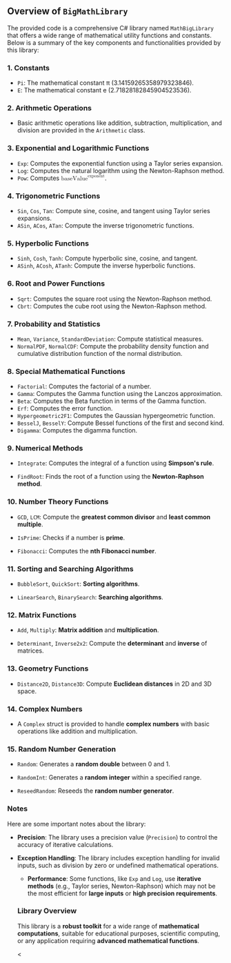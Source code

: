 
<!-- Doc 2 is in language en-US. Optimizing Doc 2 for scanning, using lists and bold where appropriate, but keeping language en-US, and adding id attributes to every HTML element: --><h2 id="kvtjez">Overview of <code id="7vh9d8u">BigMathLibrary</code></h2>
<p id="kvtjez">The provided code is a comprehensive C# library named <code id="7vh9d8u">MathBigLibrary</code> that offers a wide range of mathematical utility functions and constants. Below is a summary of the key components and functionalities provided by this library:</p>

<h3 id="vydtf2w">1. <strong id="wv5w5pa">Constants</strong></h3>
<ul id="tmadsiy">
<li id="attxwsp"><code id="rb728lu">Pi</code>: The mathematical constant π (3.14159265358979323846).</li>
<li id="k64zv6"><code id="oq4i41">E</code>: The mathematical constant e (2.71828182845904523536).</li>
</ul>

<h3 id="mk49o2m">2. <strong id="aaml13">Arithmetic Operations</strong></h3>
<ul id="sk81k6c">
<li id="kezdga">Basic arithmetic operations like addition, subtraction, multiplication, and division are provided in the <code id="te262pcl">Arithmetic</code> class.</li>
</ul>

<h3 id="ggiqyng">3. <strong id="6ct57uk">Exponential and Logarithmic Functions</strong></h3>
<ul id="9kt32br">
<li id="lmvoiv"><code id="osp8dzn">Exp</code>: Computes the exponential function using a Taylor series expansion.</li>
<li id="6bpwdl"><code id="2durog">Log</code>: Computes the natural logarithm using the Newton-Raphson method.</li>
<li id="igd7g59"><code id="2unwy8k">Pow</code>: Computes <math xmlns="http://www.w3.org/1998/Math/MathML" id="14pzdq"><semantics id="1riu7x"><mrow id="s07e12d"><msup id="8f9mtwd"><mtext id="eaxjg1b">baseValue</mtext><mtext id="eipex9d">exponent</mtext></msup></mrow></semantics></math>.</li>
</ul>

<h3 id="f1i9e74">4. <strong id="cig2ut">Trigonometric Functions</strong></h3>
<ul id="wdnsngg">
<li id="yva6uji"><code id="vvgfjud">Sin</code>, <code id="30acdn9">Cos</code>, <code id="ig8ev2o">Tan</code>: Compute sine, cosine, and tangent using Taylor series expansions.</li>
<li id="c45a0uwqh"><code id="3gd8peg">ASin</code>, <code id="0d0sxa">ACos</code>, <code id="wwnxjqk">ATan</code>: Compute the inverse trigonometric functions.</li>
</ul>

<h3 id="vbrlslm">5. <strong id="5zjbo4">Hyperbolic Functions</strong></h3>
<ul id="o346rsk">
<li id="b3qd0yx"><code id="twmypmg">Sinh</code>, <code id="0m9unvj">Cosh</code>, <code id="0zlggiq">Tanh</code>: Compute hyperbolic sine, cosine, and tangent.</li>
<li id="relavxe"><code id="zld7k9zm">ASinh</code>, <code id="59phofn">ACosh</code>, <code id="10mmxug">ATanh</code>: Compute the inverse hyperbolic functions.</li>
</ul>

<h3 id="ddyias">6. <strong id="azz15k">Root and Power Functions</strong></h3>
<ul id="xmzoqv8">
<li id="ma0bki8"><code id="gt8s2v">Sqrt</code>: Computes the square root using the Newton-Raphson method.</li>
<li id="czdcqmd"><code id="iov8frj">Cbrt</code>: Computes the cube root using the Newton-Raphson method.</li>
</ul>

<h3 id="ag6hd9t">7. <strong id="qudy9bk">Probability and Statistics</strong></h3>
<ul id="zfm3u1i">
<li id="yizrh6q"><code id="b9nvyss">Mean</code>, <code id="cwgkrj">Variance</code>, <code id="iuiakg">StandardDeviation</code>: Compute statistical measures.</li>
<li id="wdpxq9jt"><code id="es2ec2g">NormalPDF</code>, <code id="0jupecr">NormalCDF</code>: Compute the probability density function and cumulative distribution function of the normal distribution.</li>
</ul>

<h3 id="isav1t">8. <strong id="jm5p5p">Special Mathematical Functions</strong></h3>
<ul id="v8n8wfa">
<li id="yqxo33"><code id="bu97iir">Factorial</code>: Computes the factorial of a number.</li>
<li id="5l3xybl"><code id="97qec1r">Gamma</code>: Computes the Gamma function using the Lanczos approximation.</li>
<li id="3na6xos"><code id="xpiohb9">Beta</code>: Computes the Beta function in terms of the Gamma function.</li>
<li id="zjo19bb"><code id="zo8dicf">Erf</code>: Computes the error function.</li>
<li id="d31tyry"><code id="dtxrzcq">Hypergeometric2F1</code>: Computes the Gaussian hypergeometric function.</li>
<li id="i3pqhjl"><code id="61xdu7g">BesselJ</code>, <code id="ryyxukq">BesselY</code>: Compute Bessel functions of the first and second kind.</li>
<li id="f6r91p"><code id="96e1hd7">Digamma</code>: Computes the digamma function.</li>
</ul>

<h3 id="y9s2gl2">9. <strong id="smma9z">Numerical Methods</strong></h3>
<ul id="ehhdezc">
<li id="4bb86u8">
<p id="h54chgi"><code id="4s1nuei">Integrate</code>: Computes the integral of a function using <strong>Simpson's rule</strong>.</p>
</li>
<li id="12ompyh">
<p id="rrqa198"><code id="3ory27r">FindRoot</code>: Finds the root of a function using the <strong>Newton-Raphson method</strong>.</p>
</li>
</ul>

<h3 id="489t9s">10. <strong id="ccpqucq">Number Theory Functions</strong></h3>
<ul id="ctutky">
<li id="r92cot">
<p id="ak36wuo"><code id="9uy6yhq">GCD</code>, <code id="c673jxlm">LCM</code>: Compute the <strong>greatest common divisor</strong> and <strong>least common multiple</strong>.</p>
</li>
<li id="q5tw34t">
<p id="2xrrsad"><code id="yndvdzi">IsPrime</code>: Checks if a number is <strong>prime</strong>.</p>
</li>
<li id="8s4c6la">
<p id="ve0dmqb"><code id="fp0gpae">Fibonacci</code>: Computes the <strong>nth Fibonacci number</strong>.</p>
</li>
</ul>

<h3 id="ncb2pqs">11. <strong id="0qgam1">Sorting and Searching Algorithms</strong></h3>
<ul id="5soi71o">
<li id="fm0ryah">
<p id="xpby94q"><code id="eplwzph9">BubbleSort</code>, <code id="81yawji">QuickSort</code>: <strong>Sorting algorithms</strong>.</p>
</li>
<li id="61lr4di">
<p id="s0sx0r"><code id="su9ckx5">LinearSearch</code>, <code id="xizq6w">BinarySearch</code>: <strong>Searching algorithms</strong>.</p>
</li>
</ul>

<h3 id="z2yrck">12. <strong id="o0marup">Matrix Functions</strong></h3>
<ul id="6fd7j4">
<li id="1rwzitj">
<p id="5ja1la"><code id="d2spl9k">Add</code>, <code id="p44wacn">Multiply</code>: <strong>Matrix addition</strong> and <strong>multiplication</strong>.</p>
</li>
<li id="f7y0ugr">
<p id="232p84p"><code id="kwcrb8t">Determinant</code>, <code id="kozwfvd">Inverse2x2</code>: Compute the <strong>determinant</strong> and <strong>inverse</strong> of matrices.</p>
</li>
</ul>

<h3 id="2t3r3bw">13. <strong id="59otvv">Geometry Functions</strong></h3>
<ul id="8k21ub9">
<li id="ng45ft0w">
<p id="823xdm"><code id="jtvnmnp">Distance2D</code>, <code id="n15g80e">Distance3D</code>: Compute <strong>Euclidean distances</strong> in 2D and 3D space.</p>
</li>
</ul>

<h3 id="y16sf7">14. <strong id="mha7do">Complex Numbers</strong></h3>
<ul id="dwqonh8">
<li id="jhfftko">
<p id="ea2uh2s">A <code id="nmf3afe">Complex</code> struct is provided to handle <strong>complex numbers</strong> with basic operations like addition and multiplication.</p>
</li>
</ul>

<h3 id="e54mmxe">15. <strong id="dlxwlgs">Random Number Generation</strong></h3>
<ul id="51sskv5">
<li id="w7jeu1f">
<p id="rmuwuxz"><code id="lhq95qw">Random</code>: Generates a <strong>random double</strong> between 0 and 1.</p>
</li>
<li id="rv2lgrm">
<p id="ceqxn2b"><code id="0avvxzd">RandomInt</code>: Generates a <strong>random integer</strong> within a specified range.</p>
</li>
<li id="urhlefw">
<p id="62543vg"><code id="f8aogo">ReseedRandom</code>: Reseeds the <strong>random number generator</strong>.</p>
</li>
</ul>

<h3 id="ht65dnp">Notes</h3>
<p id="ht65dnp">Here are some important notes about the library:</p>
<ul id="uwopzks">
  <li id="5ijky4q">
    <p id="079m15l"><strong id="8pcjxt">Precision</strong>: The library uses a precision value (<code id="32z93vq">Precision</code>) to control the accuracy of iterative calculations.</p>
  </li>
  <li id="56qoqro">
    <p id="3pjt45j"><strong id="za2vua">Exception Handling</strong>: The library includes exception handling for invalid inputs, such as division by zero or undefined mathematical operations.</p>
  </li>

<ul id="jycq429">
<li id="9hdo6q">
<p id="kgzkmi"><strong>Performance</strong>: Some functions, like <code id="xyhgtjs">Exp</code> and <code id="jj4yzq9">Log</code>, use <strong>iterative methods</strong> (e.g., Taylor series, Newton-Raphson) which may not be the most efficient for <strong>large inputs</strong> or <strong>high precision requirements</strong>.</p>
</li>
</ul>
<h3 id="ciekgfd">Library Overview</h3>
<p id="ciekgfd">This library is a <strong>robust toolkit</strong> for a wide range of <strong>mathematical computations</strong>, suitable for educational purposes, scientific computing, or any application requiring <strong>advanced mathematical functions</strong>.</p>




<
